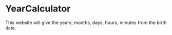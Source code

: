 # YearCalculator
This website will give the years, months, days, hours, minutes from the birth date.
